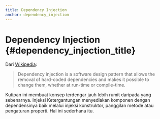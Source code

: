```yaml
---
title: Dependency Injection
anchor: dependency_injection
---
```


# Dependency Injection {#dependency_injection_title}

Dari [Wikipedia](http://en.wikipedia.org/wiki/Dependency_injection):

> Dependency injection is a software design pattern that allows the removal of hard-coded dependencies and makes it 
> possible to change them, whether at run-time or compile-time.

Kutipan ini membuat konsep terdengar jauh lebih rumit daripada yang sebenarnya. Injeksi Ketergantungan menyediakan komponen
dengan dependensinya baik melalui injeksi konstruktor, panggilan metode atau pengaturan properti. Hal ini sederhana itu.
